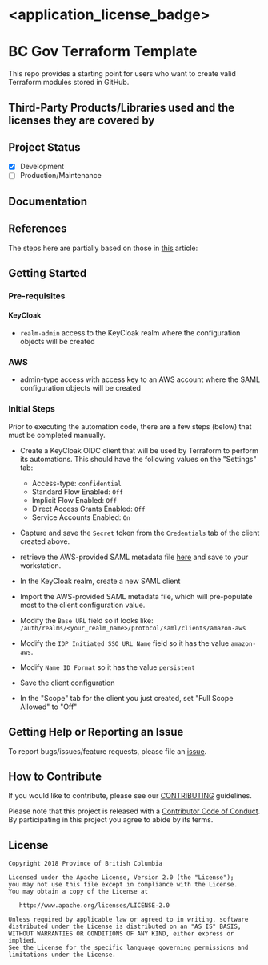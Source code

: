 
# <application_license_badge>
<!--- [![License](https://img.shields.io/badge/License-Apache%202.0-blue.svg)](./LICENSE) --->

# BC Gov Terraform Template

This repo provides a starting point for users who want to create valid Terraform modules stored in GitHub.  

## Third-Party Products/Libraries used and the licenses they are covered by
<!--- product/library and path to the LICENSE --->
<!--- Example: <library_name> - [![GitHub](<shield_icon_link>)](<path_to_library_LICENSE>) --->

## Project Status
- [x] Development
- [ ] Production/Maintenance

## Documentation
<!--- Point to another readme or create a GitHub Pages (https://guides.github.com/features/pages/) --->

## References

The steps here are partially based on those in [this](https://scandiweb.com/blog/sign-in-to-amazon-aws-using-saml-protocol-and-keycloak-as-identity-provider/) article:

## Getting Started

### Pre-requisites

#### KeyCloak

* `realm-admin` access to the KeyCloak realm where the configuration objects will be created

### AWS

* admin-type access with access key to an AWS account where the SAML configuration objects will be created

### Initial Steps

Prior to executing the automation code, there are a few steps (below) that must be completed manually.   

* Create a KeyCloak OIDC client that will be used by Terraform to perform its automations.  This should have the following values on the "Settings" tab:
    * Access-type: `confidential`
    * Standard Flow Enabled: `Off`
    * Implicit Flow Enabled: `Off`
    * Direct Access Grants Enabled: `Off`
    * Service Accounts Enabled: `On`
* Capture and save the `Secret` token from the `Credentials` tab of the client created above.

* retrieve the AWS-provided SAML metadata file [here](https://signin.aws.amazon.com/static/saml-metadata.xml) and save to your workstation.
* In the KeyCloak realm, create a new SAML client
* Import the AWS-provided SAML metadata file, which will pre-populate most to the client configuration value.
* Modify the `Base URL` field so it looks like: `/auth/realms/<your_realm_name>/protocol/saml/clients/amazon-aws`
* Modify the `IDP Initiated SSO URL Name` field so it has the value `amazon-aws`.
* Modify `Name ID Format` so it has the value `persistent`
* Save the client configuration
* In the "Scope" tab for the client you just created, set "Full Scope Allowed" to "Off"




## Getting Help or Reporting an Issue
<!--- Example below, modify accordingly --->
To report bugs/issues/feature requests, please file an [issue](../../issues).


## How to Contribute
<!--- Example below, modify accordingly --->
If you would like to contribute, please see our [CONTRIBUTING](./CONTRIBUTING.md) guidelines.

Please note that this project is released with a [Contributor Code of Conduct](./CODE_OF_CONDUCT.md). 
By participating in this project you agree to abide by its terms.


## License
<!--- Example below, modify accordingly --->
    Copyright 2018 Province of British Columbia

    Licensed under the Apache License, Version 2.0 (the "License");
    you may not use this file except in compliance with the License.
    You may obtain a copy of the License at

       http://www.apache.org/licenses/LICENSE-2.0

    Unless required by applicable law or agreed to in writing, software
    distributed under the License is distributed on an "AS IS" BASIS,
    WITHOUT WARRANTIES OR CONDITIONS OF ANY KIND, either express or implied.
    See the License for the specific language governing permissions and
    limitations under the License.
